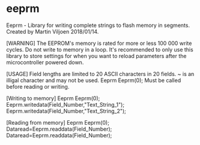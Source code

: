 # eeprm

  Eeprm - Library for writing complete strings to flash memory in segments.
  Created by Martin Viljoen 2018/01/14.
  
  [WARNING]
  The EEPROM's memory is rated for more or less 100 000 write cycles. Do not write to memory in a loop.
  It's recommended to only use this library to store settings for when you want to reload parameters after
  the microcontroller powered down.
  
  [USAGE]
  Field lengths are limited to 20 ASCII characters in 20 fields.
  ~ is an illigal character and may not be used.
  Eeprm Eeprm(0); Must be called before reading or writing.
  
    
  [Writing to memory]
  Eeprm Eeprm(0);
  Eeprm.writedata(Field_Number,"Text_String_1");
  Eeprm.writedata(Field_Number,"Text_String_2");
  
  [Reading from memory]
  Eeprm Eeprm(0);
  Dataread=Eeprm.readdata(Field_Number);
  Dataread=Eeprm.readdata(Field_Number);


